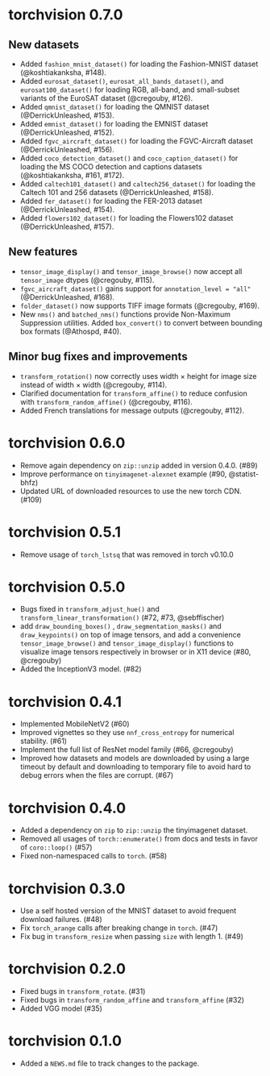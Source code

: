 # torchvision 0.7.0

## New datasets

* Added `fashion_mnist_dataset()` for loading the Fashion-MNIST dataset (@koshtiakanksha, #148).
* Added `eurosat_dataset()`, `eurosat_all_bands_dataset()`, and `eurosat100_dataset()` for loading RGB, all-band, and small-subset variants of the EuroSAT dataset (@cregouby, #126).
* Added `qmnist_dataset()` for loading the QMNIST dataset (@DerrickUnleashed, #153).
* Added `emnist_dataset()` for loading the EMNIST dataset (@DerrickUnleashed, #152).
* Added `fgvc_aircraft_dataset()` for loading the FGVC-Aircraft dataset (@DerrickUnleashed, #156).
* Added `coco_detection_dataset()` and `coco_caption_dataset()` for loading the MS COCO detection and captions datasets (@koshtiakanksha, #161, #172).
* Added `caltech101_dataset()` and `caltech256_dataset()` for loading the Caltech 101 and 256 datasets (@DerrickUnleashed, #158).
* Added `fer_dataset()` for loading the FER-2013 dataset (@DerrickUnleashed, #154).
* Added `flowers102_dataset()` for loading the Flowers102 dataset (@DerrickUnleashed, #157).

## New features

* `tensor_image_display()` and `tensor_image_browse()` now accept all `tensor_image` dtypes (@cregouby, #115).
* `fgvc_aircraft_dataset()` gains support for `annotation_level = "all"` (@DerrickUnleashed, #168).
* `folder_dataset()` now supports TIFF image formats (@cregouby, #169).
* New `nms()` and `batched_nms()` functions provide Non-Maximum Suppression utilities. Added `box_convert()` to convert between bounding box formats (@Athospd, #40).

## Minor bug fixes and improvements

* `transform_rotation()` now correctly uses width × height for image size instead of width × width (@cregouby, #114).
* Clarified documentation for `transform_affine()` to reduce confusion with `transform_random_affine()` (@cregouby, #116).
* Added French translations for message outputs (@cregouby, #112).

# torchvision 0.6.0

- Remove again dependency on `zip::unzip` added in version 0.4.0. (#89)
- Improve performance on `tinyimagenet-alexnet` example (#90, @statist-bhfz)
- Updated URL of downloaded resources to use the new torch CDN. (#109)

# torchvision 0.5.1

- Remove usage of `torch_lstsq` that was removed in torch v0.10.0

# torchvision 0.5.0

-   Bugs fixed in `transform_adjust_hue()` and `transform_linear_transformation()` (#72, #73, @sebffischer)
-   add `draw_bounding_boxes()` , `draw_segmentation_masks()` and `draw_keypoints()` on top of image tensors, and add a convenience `tensor_image_browse()` and `tensor_image_display()` functions to visualize image tensors respectively in browser or in X11 device (#80, @cregouby)
-   Added the InceptionV3 model. (#82)

# torchvision 0.4.1

-   Implemented MobileNetV2 (#60)
-   Improved vignettes so they use `nnf_cross_entropy` for numerical stability. (#61)
-   Implement the full list of ResNet model family (#66, @cregouby)
-   Improved how datasets and models are downloaded by using a large timeout by default and downloading to temporary file to avoid hard to debug errors when the files are corrupt. (#67)

# torchvision 0.4.0

-   Added a dependency on `zip` to `zip::unzip` the tinyimagenet dataset.
-   Removed all usages of `torch::enumerate()` from docs and tests in favor of `coro::loop()` (#57)
-   Fixed non-namespaced calls to `torch`. (#58)

# torchvision 0.3.0

-   Use a self hosted version of the MNIST dataset to avoid frequent download failures. (#48)
-   Fix `torch_arange` calls after breaking change in `torch`. (#47)
-   Fix bug in `transform_resize` when passing `size` with length 1. (#49)

# torchvision 0.2.0

-   Fixed bugs in `transform_rotate`. (#31)
-   Fixed bugs in `transform_random_affine` and `transform_affine` (#32)
-   Added VGG model (#35)

# torchvision 0.1.0

-   Added a `NEWS.md` file to track changes to the package.
